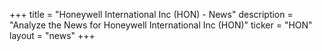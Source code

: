 +++
title = "Honeywell International Inc (HON) - News"
description = "Analyze the News for Honeywell International Inc (HON)"
ticker = "HON"
layout = "news"
+++


